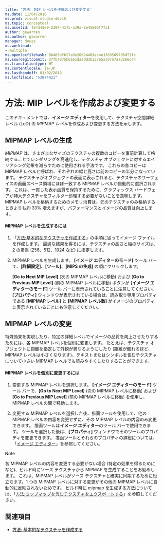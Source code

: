 ```yaml
---
title: '方法: MIP レベルを作成および変更する'
ms.date: 11/04/2016
ms.prod: visual-studio-dev15
ms.topic: conceptual
ms.assetid: f64d4369-2307-4175-a39a-2e45506f7fa1
author: gewarren
ms.author: gewarren
manager: douge
ms.workload:
- multiple
ms.openlocfilehash: 56463df627a0e20624403ec4e1369569795d71fc
ms.sourcegitcommit: 37fb7075b0a65d2add3b137a5230767aa3266c74
ms.translationtype: HT
ms.contentlocale: ja-JP
ms.lasthandoff: 01/02/2019
ms.locfileid: "53874421"
---
```

# <a name="how-to-create-and-modify-mip-levels"></a>方法: MIP レベルを作成および変更する
このドキュメントでは、**イメージ エディター**を使用して、テクスチャ空間詳細レベル (LoD) の *MIPMAP レベル*を作成および変更する方法を示します。

## <a name="generating-mip-levels"></a>MIPMAP レベルの生成
 *MIPMAP* は、さまざまなサイズのテクスチャの複数のコピーを事前計算して格納することでレンダリングを高速化し、テクスチャ オブジェクトに対するエイリアシング効果を減らすために使用される手法です。 これらの各コピーは MIPMAP レベルと呼ばれ、それぞれの幅と高さは前のコピーの半分になっています。 テクスチャがオブジェクトの表面に表示されると、テクスチャのサーフェイスの画面スペース領域にほぼ一致する MIPMAP レベルが自動的に選択されます。 これは、一貫した表示画質を保持するために、グラフィックス ハードウェアが特大テクスチャをフィルター処理する必要がないことを意味します。 MIPMAP レベルを格納するためのメモリ消費は、元のテクスチャのみ格納するときよりも約 33% 増えますが、パフォーマンスとイメージの品質は向上します。

#### <a name="to-generate-mip-levels"></a>MIPMAP レベルを生成するには

1.  「[方法:基本的なテクスチャを作成する](../designers/how-to-create-a-basic-texture.md)」の手順に従ってイメージ ファイルを作成します。 最適な結果を得るには、テクスチャの高さと幅のサイズは、2 の累乗 (256、512、1024 など) に指定します。

2.  MIPMAP レベルを生成します。 **[イメージ エディターのモード]** ツール バーで、**[詳細設定]**、**[ツール]**、**[MIPS の生成]** の順にクリックします。

     **[Go to Next MIP Level]** (次の MIPMAP レベルに移動) および **[Go to Previous MIP Level]** (前の MIPMAP レベルに移動) ボタンが **[イメージ エディターのモード]** ツール バーに表示されていることに注意してください。 **[プロパティ]** ウィンドウが表示されている場合は、読み取り専用プロパティである **[MIPMAP レベル]** と **[MIPMAP レベル数]** がイメージのプロパティに表示されていることにも注意してください。

## <a name="modifying-mip-levels"></a>MIPMAP レベルの変更
 特殊効果を実現したり、特定の詳細レベルでイメージの品質を向上させたりするためには、各 MIPMAP レベルを個別に変更します。 たとえば、テクスチャ オブジェクトに距離を指定して外観が異なるようにしたり (距離が離れるほど、MIPMAP レベルは小さくなります)、テキストまたはシンボルを含むテクスチャについて小さい MIPMAP レベルでも読みやすくしたりすることができます。

#### <a name="to-modify-an-individual-mip-level"></a>MIPMAP レベルを個別に変更するには

1.  変更する MIPMAP レベルを選択します。 **[イメージ エディターのモード]** ツール バーで、**[Go to Next MIP Level]** (次の MIPMAP レベルに移動) および **[Go to Previous MIP Level]** (前の MIPMAP レベルに移動) を使用し、MIPMAP レベルの間で移動します。

2.  変更する MIPMAP レベルを選択した後、描画ツールを使用して、他の MIPMAP レベルの内容を変更せずに、その MIPMAP レベルの内容のみ変更できます。 描画ツールは**イメージ エディター**のツール バーで使用できます。 ツールを選択した後は、**[プロパティ]** ウィンドウでそのツールのプロパティを変更できます。 描画ツールとそれらのプロパティの詳細については、「[イメージ エディター](../designers/image-editor.md)」を参照してください。

> [!NOTE]
>  各 MIPMAP レベルの内容を変更する必要がない場合 (特定の効果を得るためになど)、ビルド時にソース テクスチャから MIPMAP を生成することをお勧めします。 これは、MIPMAP レベルがソース テクスチャと確実に同期するために役立ちます。1 つの MIPMAP レベルに対する変更がその他の MIPMAP レベルに自動的に反映されないためです。 ビルド時に mipmap を生成する方法については、「[方法:ミップマップを含むテクスチャをエクスポートする](../designers/how-to-export-a-texture-that-contains-mipmaps.md)」を参照してください。

## <a name="see-also"></a>関連項目

- [方法: 基本的なテクスチャを作成する](../designers/how-to-create-a-basic-texture.md)